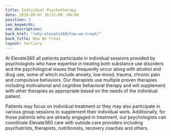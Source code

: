 ```yaml
---
title: Individual Psychotherapy
date: 2018-09-07 16:22:00 -04:00
position: 3
seo_keywords: 
seo_description: 
back_href: "/why-elevate360/how-we-treat/"
back_title: How We Treat
layout: tertiary
---
```


At Elevate360 all patients participate in individual sessions provided by psychologists who have expertise in treating both substance use disorders and the psychological issues that frequently occur along with alcohol and drug use, some of which include anxiety, low mood, trauma, chronic pain and compulsive behaviors.  Our therapists use multiple proven therapies including motivational and cognitive behavioral therapy and will supplement with other therapies as appropriate based on the needs of the individual patient.

Patients may focus on individual treatment or they may also participate in various group sessions to supplement their individual work.  Additionally, for those patients who are already engaged in treatment, our psychologists can coordinate Elevate360 care with outside care providers including psychiatrists, therapists, nutritionists, recovery coaches and others.
